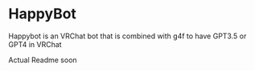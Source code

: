 # HappyBot
Happybot is an VRChat bot that is combined with g4f to have GPT3.5 or GPT4 in VRChat 

Actual Readme soon 
